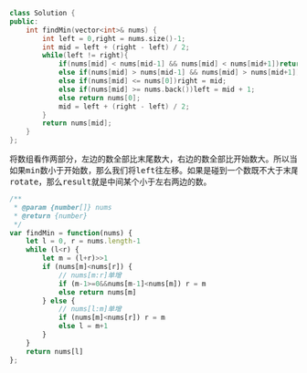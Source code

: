 ```cpp
class Solution {
public:
    int findMin(vector<int>& nums) {
        int left = 0,right = nums.size()-1;
        int mid = left + (right - left) / 2;
        while(left != right){
            if(nums[mid] < nums[mid-1] && nums[mid] < nums[mid+1])return nums[mid];
            else if(nums[mid] > nums[mid-1] && nums[mid] > nums[mid+1])return nums[mid+1];
            else if(nums[mid] <= nums[0])right = mid;
            else if(nums[mid] >= nums.back())left = mid + 1;
            else return nums[0];
            mid = left + (right - left) / 2;
        }
        return nums[mid];
    }
}; 
```
<pre>将数组看作两部分，左边的数全部比末尾数大，右边的数全部比开始数大。所以当我们的min数大于末尾数时说明它属于左边，那么我们要将right往左移动；
如果min数小于开始数，那么我们将left往左移。如果是碰到一个数既不大于末尾数，也不小于开始数，说明这个序列没有rotate，那么返回开始数。当然，如果有
rotate，那么result就是中间某个小于左右两边的数。</pre>
```js
/**
 * @param {number[]} nums
 * @return {number}
 */
var findMin = function(nums) {
    let l = 0, r = nums.length-1
    while (l<r) {
        let m = (l+r)>>1
        if (nums[m]<nums[r]) {
            // nums[m:r]单增
            if (m-1>=0&&nums[m-1]<nums[m]) r = m
            else return nums[m]
        } else {
            // nums[l:m]单增
            if (nums[m]<nums[r]) r = m
            else l = m+1
        }
    }
    return nums[l]
};
```

